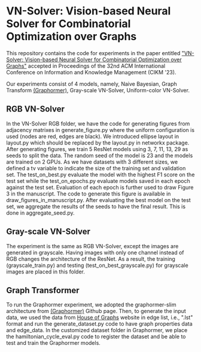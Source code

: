 # VN-Solver: Vision-based Neural Solver for Combinatorial Optimization over Graphs
This repository contains the code for experiments in the paper entitled ["VN-Solver: Vision-based Neural Solver for Combinatorial Optimization over Graphs"](https://arxiv.org/abs/2308.03185)  accepted in Proceedings of the 32nd ACM International Conference on Information and Knowledge Management (CIKM '23).

Our experiments consist of 4 models, namely, Naive Bayesian, Graph Transform [(Graphormer)](https://github.com/Microsoft/Graphormer), Gray-scale VN-Solver, Uniform-color VN-Solver.


## RGB VN-Solver
In the VN-Solver RGB folder, we have the code for generating figures from adjacency matrixes in generate_figure.py where the uniform configuration is used (nodes are red, edges are black). We introduced ellipse layout in layout.py which should be replaced by the layout.py in networkx package. After generating figures, we train 5 ResNet models using 3, 7, 11, 13, 29 as seeds to split the data. The random seed of the model is 23 and the models are trained on 2 GPUs. As we have datasets with 3 different sizes, we defined a tv variable to indicate the size of the training set and validation set. The test_on_best.py evaluate the model with the highest F1 score on the test set while the test_on_epochs.py evaluate models saved in each epoch against the test set. Evaluation of each epoch is further used to draw Figure 3 in the manuscript. The code to generate this figure is available in draw_figures_in_manuscript.py. After evaluating the best model on the test set, we aggregate the results of the seeds to have the final result. This is done in aggregate_seed.py. 


## Gray-scale VN-Solver
The experiment is the same as RGB VN-Solver, except the images are generated in grayscale. Having images with only one channel instead of RGB changes the architecture of the ResNet. As a result, the training (grayscale_train.py) and testing (test_on_best_grayscale.py) for grayscale images are placed in this folder. 


## Graph Transformer
To run the Graphormer experiment, we adopted the graphormer-slim architecture from [(Graphormer)](https://github.com/Microsoft/Graphormer) Github page. Then, to generate the input data, we used the data from [House of Graphs](https://houseofgraphs.org/) website in edge list, i.e., ".lst" format and run the generate_dataset.py code to have graph properties data and edge_data. In the customized dataset folder in Graphormer, we place the hamiltonian_cycle_eval.py code to register the dataset and be able to test and train the Graphormer models. 
